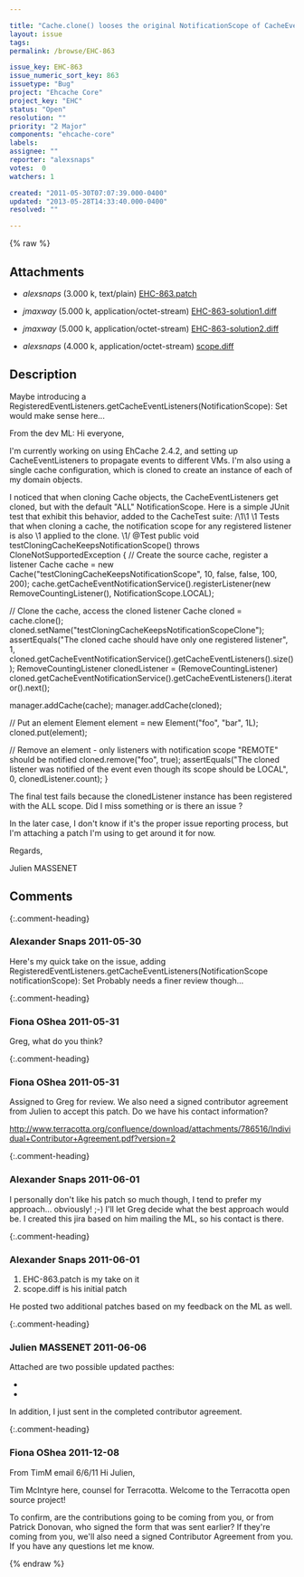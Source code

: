 ```yaml
---

title: "Cache.clone() looses the original NotificationScope of CacheEventListeners"
layout: issue
tags: 
permalink: /browse/EHC-863

issue_key: EHC-863
issue_numeric_sort_key: 863
issuetype: "Bug"
project: "Ehcache Core"
project_key: "EHC"
status: "Open"
resolution: ""
priority: "2 Major"
components: "ehcache-core"
labels: 
assignee: ""
reporter: "alexsnaps"
votes:  0
watchers: 1

created: "2011-05-30T07:07:39.000-0400"
updated: "2013-05-28T14:33:40.000-0400"
resolved: ""

---
```




{% raw %}


## Attachments
  
* <em>alexsnaps</em> (3.000 k, text/plain) [EHC-863.patch](/attachments/EHC/EHC-863/EHC-863.patch)
  
* <em>jmaxway</em> (5.000 k, application/octet-stream) [EHC-863-solution1.diff](/attachments/EHC/EHC-863/EHC-863-solution1.diff)
  
* <em>jmaxway</em> (5.000 k, application/octet-stream) [EHC-863-solution2.diff](/attachments/EHC/EHC-863/EHC-863-solution2.diff)
  
* <em>alexsnaps</em> (4.000 k, application/octet-stream) [scope.diff](/attachments/EHC/EHC-863/scope.diff)
  



## Description

<div markdown="1" class="description">

Maybe introducing a RegisteredEventListeners.getCacheEventListeners(NotificationScope): Set<CacheEventListener> would make sense here...

From the dev ML:
Hi everyone,

I'm currently working on using EhCache 2.4.2, and setting up CacheEventListeners to propagate events to different VMs. I'm also using a single cache configuration, which is cloned to create an instance of each of my domain objects.

I noticed that when cloning Cache objects, the CacheEventListeners get cloned, but with the default "ALL" NotificationScope. Here is a simple JUnit test that exhibit this behavior, added to the CacheTest suite:
/\1\1
\1 Tests that when cloning a cache, the notification scope for any registered listener is also
\1 applied to the clone.
\1/
@Test
public void testCloningCacheKeepsNotificationScope() throws CloneNotSupportedException {
// Create the source cache, register a listener
Cache cache = new Cache("testCloningCacheKeepsNotificationScope", 10, false, false, 100, 200);
cache.getCacheEventNotificationService().registerListener(new RemoveCountingListener(), NotificationScope.LOCAL);

// Clone the cache, access the cloned listener
Cache cloned = cache.clone();
cloned.setName("testCloningCacheKeepsNotificationScopeClone");
assertEquals("The cloned cache should have only one registered listener", 1, cloned.getCacheEventNotificationService().getCacheEventListeners().size());
RemoveCountingListener clonedListener = (RemoveCountingListener) cloned.getCacheEventNotificationService().getCacheEventListeners().iterator().next();

manager.addCache(cache);
manager.addCache(cloned);

// Put an element
Element element = new Element("foo", "bar", 1L);
cloned.put(element);

// Remove an element - only listeners with notification scope "REMOTE" should be notified
cloned.remove("foo", true);
assertEquals("The cloned listener was notified of the event even though its scope should be LOCAL", 0, clonedListener.count);
}

The final test fails because the clonedListener instance has been registered with the ALL scope. Did I miss something or is there an issue ?

In the later case, I don't know if it's the proper issue reporting process, but I'm attaching a patch I'm using to get around it for now.

Regards,

Julien MASSENET

</div>

## Comments


{:.comment-heading}
### **Alexander Snaps** <span class="date">2011-05-30</span>

<div markdown="1" class="comment">

Here's my quick take on the issue, adding RegisteredEventListeners.getCacheEventListeners(NotificationScope notificationScope): Set<CacheEventListener> 
Probably needs a finer review though...

</div>


{:.comment-heading}
### **Fiona OShea** <span class="date">2011-05-31</span>

<div markdown="1" class="comment">

Greg, what do you think?

</div>


{:.comment-heading}
### **Fiona OShea** <span class="date">2011-05-31</span>

<div markdown="1" class="comment">

Assigned to Greg for review.
We also need a signed contributor agreement from Julien to accept this patch. Do we have his contact information?

http://www.terracotta.org/confluence/download/attachments/786516/Individual+Contributor+Agreement.pdf?version=2

</div>


{:.comment-heading}
### **Alexander Snaps** <span class="date">2011-06-01</span>

<div markdown="1" class="comment">

I personally don't like his patch so much though, I tend to prefer my approach… obviously! ;-)
I'll let Greg decide what the best approach would be. I created this jira based on him mailing the ML, so his contact is there.

</div>


{:.comment-heading}
### **Alexander Snaps** <span class="date">2011-06-01</span>

<div markdown="1" class="comment">

1. EHC-863.patch is my take on it
2. scope.diff is his initial patch

He posted two additional patches based on my feedback on the ML as well.

</div>


{:.comment-heading}
### **Julien MASSENET** <span class="date">2011-06-06</span>

<div markdown="1" class="comment">

Attached are two possible updated pacthes:
 - [^EHC-863-solution1.diff]: essentially a simplified version of the previous one with better naming.
 - [^EHC-863-solution2.diff]: a solution based on Alex Snaps's feedback - in this one, the copyInto method gets passed an instance of RegisteredEventListeners.

In addition, I just sent in the completed contributor agreement.


</div>


{:.comment-heading}
### **Fiona OShea** <span class="date">2011-12-08</span>

<div markdown="1" class="comment">

From TimM email 6/6/11
Hi Julien,

Tim McIntyre here, counsel for Terracotta.  Welcome to the Terracotta open source project!  

To confirm, are the contributions going to be coming from you, or from Patrick Donovan, who signed the form that was sent earlier?  If they're coming from you, we'll also need a signed Contributor Agreement from you.  If you have any questions let me know.  

</div>



{% endraw %}
